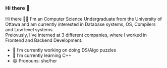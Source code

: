 ### Hi there 👋

 Hi there 👋🏼 I'm an Computer Science Undergraduate from the University of Ottawa and am currently interested in Database systems, OS, Compilers and Low level systems.  
 Preiovusly, I've interned at 3 different companies, where I worked in Frontend and Backend Development. 
 - 🔭 I’m currently working on doing DS/Algo puzzles
- 🌱 I’m currently learning C++ 
- 😄 Pronouns: she/her
